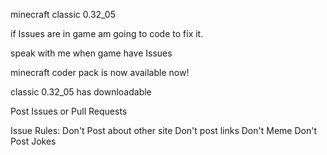 minecraft classic 0.32_05

if Issues are in game am going to code to fix it.

speak with me when game have Issues

minecraft coder pack is now available now!

classic 0.32_05 has downloadable

Post Issues or Pull Requests

Issue Rules:
Don't Post about other site
Don't post links
Don't Meme
Don't Post Jokes
